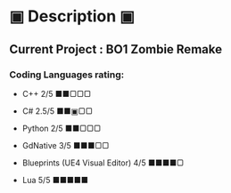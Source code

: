 # ▣ Description ▣
## Current Project : BO1 Zombie Remake
### Coding Languages rating:
* C++ 2/5 ■■▢▢▢


* C# 2.5/5 ■■▣▢▢


* Python 2/5 ■■▢▢▢


* GdNative 3/5 ■■■▢▢


* Blueprints (UE4 Visual Editor) 4/5 ■■■■▢


* Lua 5/5 ■■■■■


